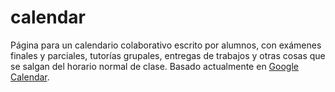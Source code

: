 # calendar

Página para un calendario colaborativo escrito por alumnos, con exámenes finales y parciales, tutorías grupales, entregas de trabajos y otras cosas que se salgan del horario normal de clase. Basado actualmente en [Google Calendar](https://www.google.com/calendar).
